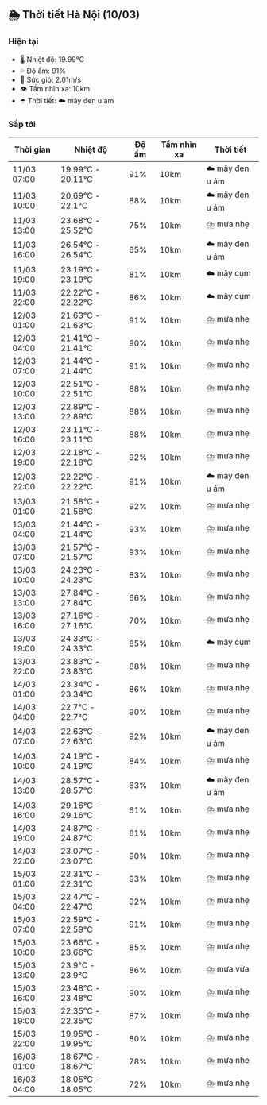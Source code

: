 ## 🌦️ Thời tiết Hà Nội (10/03)

### Hiện tại

- 🌡️ Nhiệt độ: 19.99℃
- 💦 Độ ẩm: 91%
- 💨 Sức gió: 2.01m/s
- 👁️ Tầm nhìn xa: 10km
- ☂️ Thời tiết: ☁️ mây đen u ám

### Sắp tới

| Thời gian | Nhiệt độ | Độ ẩm | Tầm nhìn xa | Thời tiết |
| --- | --- | --- | --- | --- |
| 11/03 07:00 | 19.99℃ - 20.11℃ | 91% | 10km | ☁️ mây đen u ám |
| 11/03 10:00 | 20.69℃ - 22.1℃ | 88% | 10km | ☁️ mây đen u ám |
| 11/03 13:00 | 23.68℃ - 25.52℃ | 75% | 10km | ⛈️ mưa nhẹ |
| 11/03 16:00 | 26.54℃ - 26.54℃ | 65% | 10km | ☁️ mây đen u ám |
| 11/03 19:00 | 23.19℃ - 23.19℃ | 81% | 10km | ☁️ mây cụm |
| 11/03 22:00 | 22.22℃ - 22.22℃ | 86% | 10km | ☁️ mây cụm |
| 12/03 01:00 | 21.63℃ - 21.63℃ | 91% | 10km | ⛈️ mưa nhẹ |
| 12/03 04:00 | 21.41℃ - 21.41℃ | 90% | 10km | ⛈️ mưa nhẹ |
| 12/03 07:00 | 21.44℃ - 21.44℃ | 91% | 10km | ⛈️ mưa nhẹ |
| 12/03 10:00 | 22.51℃ - 22.51℃ | 88% | 10km | ⛈️ mưa nhẹ |
| 12/03 13:00 | 22.89℃ - 22.89℃ | 88% | 10km | ⛈️ mưa nhẹ |
| 12/03 16:00 | 23.11℃ - 23.11℃ | 88% | 10km | ⛈️ mưa nhẹ |
| 12/03 19:00 | 22.18℃ - 22.18℃ | 92% | 10km | ⛈️ mưa nhẹ |
| 12/03 22:00 | 22.22℃ - 22.22℃ | 91% | 10km | ☁️ mây đen u ám |
| 13/03 01:00 | 21.58℃ - 21.58℃ | 92% | 10km | ⛈️ mưa nhẹ |
| 13/03 04:00 | 21.44℃ - 21.44℃ | 93% | 10km | ⛈️ mưa nhẹ |
| 13/03 07:00 | 21.57℃ - 21.57℃ | 93% | 10km | ⛈️ mưa nhẹ |
| 13/03 10:00 | 24.23℃ - 24.23℃ | 83% | 10km | ⛈️ mưa nhẹ |
| 13/03 13:00 | 27.84℃ - 27.84℃ | 66% | 10km | ⛈️ mưa nhẹ |
| 13/03 16:00 | 27.16℃ - 27.16℃ | 70% | 10km | ⛈️ mưa nhẹ |
| 13/03 19:00 | 24.33℃ - 24.33℃ | 85% | 10km | ☁️ mây cụm |
| 13/03 22:00 | 23.83℃ - 23.83℃ | 88% | 10km | ⛈️ mưa nhẹ |
| 14/03 01:00 | 23.34℃ - 23.34℃ | 86% | 10km | ⛈️ mưa nhẹ |
| 14/03 04:00 | 22.7℃ - 22.7℃ | 90% | 10km | ⛈️ mưa nhẹ |
| 14/03 07:00 | 22.63℃ - 22.63℃ | 92% | 10km | ☁️ mây đen u ám |
| 14/03 10:00 | 24.19℃ - 24.19℃ | 84% | 10km | ⛈️ mưa nhẹ |
| 14/03 13:00 | 28.57℃ - 28.57℃ | 63% | 10km | ☁️ mây đen u ám |
| 14/03 16:00 | 29.16℃ - 29.16℃ | 61% | 10km | ⛈️ mưa nhẹ |
| 14/03 19:00 | 24.87℃ - 24.87℃ | 81% | 10km | ⛈️ mưa nhẹ |
| 14/03 22:00 | 23.07℃ - 23.07℃ | 90% | 10km | ⛈️ mưa nhẹ |
| 15/03 01:00 | 22.31℃ - 22.31℃ | 93% | 10km | ⛈️ mưa nhẹ |
| 15/03 04:00 | 22.47℃ - 22.47℃ | 92% | 10km | ⛈️ mưa nhẹ |
| 15/03 07:00 | 22.59℃ - 22.59℃ | 91% | 10km | ⛈️ mưa nhẹ |
| 15/03 10:00 | 23.66℃ - 23.66℃ | 85% | 10km | ⛈️ mưa nhẹ |
| 15/03 13:00 | 23.9℃ - 23.9℃ | 86% | 10km | ⛈️ mưa vừa |
| 15/03 16:00 | 23.48℃ - 23.48℃ | 90% | 10km | ⛈️ mưa nhẹ |
| 15/03 19:00 | 22.35℃ - 22.35℃ | 87% | 10km | ⛈️ mưa nhẹ |
| 15/03 22:00 | 19.95℃ - 19.95℃ | 80% | 10km | ⛈️ mưa nhẹ |
| 16/03 01:00 | 18.67℃ - 18.67℃ | 78% | 10km | ⛈️ mưa nhẹ |
| 16/03 04:00 | 18.05℃ - 18.05℃ | 72% | 10km | ⛈️ mưa nhẹ |
